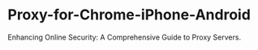 # Proxy-for-Chrome-iPhone-Android
Enhancing Online Security: A Comprehensive Guide to Proxy Servers.
